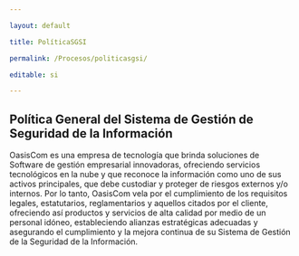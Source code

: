 ---
layout: default
title: PolíticaSGSI
permalink: /Procesos/politicasgsi/
editable: si
---

## Política General del Sistema de Gestión de Seguridad de la Información


OasisCom es una empresa de tecnología que brinda soluciones de Software de gestión empresarial innovadoras, ofreciendo servicios tecnológicos en la nube y que reconoce la información como uno de sus activos principales, que debe custodiar y proteger de riesgos externos y/o internos. Por lo tanto, OasisCom vela por el cumplimiento de los requisitos legales, estatutarios, reglamentarios y aquellos citados por el cliente, ofreciendo así productos y servicios de alta calidad por medio de un personal idóneo, estableciendo alianzas estratégicas adecuadas y asegurando el cumplimiento y la mejora continua de su Sistema de Gestión de la Seguridad de la Información.  

